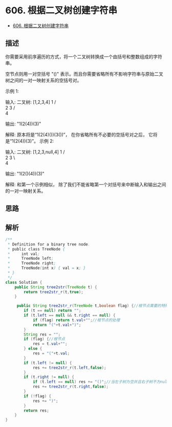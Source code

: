 # 606. 根据二叉树创建字符串

- [606. 根据二叉树创建字符串](https://leetcode-cn.com/problems/construct-string-from-binary-tree/)

## 描述

你需要采用前序遍历的方式，将一个二叉树转换成一个由括号和整数组成的字符串。

空节点则用一对空括号 "()" 表示。而且你需要省略所有不影响字符串与原始二叉树之间的一对一映射关系的空括号对。

示例 1:

输入: 二叉树: [1,2,3,4]
       1
     /   \
    2     3
   /    
  4     

输出: "1(2(4))(3)"

解释: 原本将是“1(2(4)())(3())”，
在你省略所有不必要的空括号对之后，
它将是“1(2(4))(3)”。
示例 2:

输入: 二叉树: [1,2,3,null,4]
       1
     /   \
    2     3
     \  
      4 

输出: "1(2()(4))(3)"

解释: 和第一个示例相似，
除了我们不能省略第一个对括号来中断输入和输出之间的一对一映射关系。


## 思路




## 解析

```java
/**
 * Definition for a binary tree node.
 * public class TreeNode {
 *     int val;
 *     TreeNode left;
 *     TreeNode right;
 *     TreeNode(int x) { val = x; }
 * }
 */
class Solution {
    public String tree2str(TreeNode t) {
        return tree2str_r(t,true);
    }

     public String tree2str_r(TreeNode t,boolean flag) {//根节点需要的特殊处理
        if (t == null) return "";
        if (t.left == null && t.right == null) {
            if (flag) return t.val+"";//根节点的处理
            return "("+t.val+")";
        } 
        String res = "";
        if (flag) {//根节点
            res = t.val+"";
        } else {
            res = "("+t.val;
        }
        if (t.left != null) {
            res += tree2str_r(t.left,false);
        } 
        if (t.right != null) {
            if (t.left == null) res += "()";//当左子树为空并且右子树不为null，需要添加做子树为（），这个不可去除 
            res += tree2str_r(t.right,false);
        } 
        if (!flag) {
            res += ")";
        }
        return res;
    }
}

```


